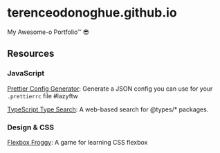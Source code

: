 # terenceodonoghue.github.io

My Awesome-o Portfolio™ 😎

## Resources

### JavaScript

[Prettier Config Generator](https://michelelarson.com/prettier-config/): Generate a JSON config you can use for your `.prettierrc` file #lazyftw

[TypeScript Type Search](https://microsoft.github.io/TypeSearch/): A web-based search for @types/\* packages.

### Design & CSS

[Flexbox Froggy](https://flexboxfroggy.com/): A game for learning CSS flexbox
